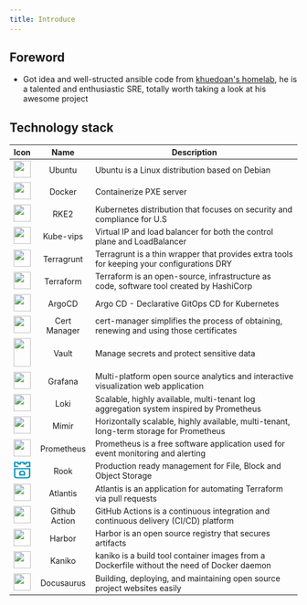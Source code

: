 ```yaml
---
title: Introduce
---
```


## Foreword

- Got idea and well-structed ansible code from [khuedoan's homelab](https://github.com/khuedoan/homelab.git), he is a talented and enthusiastic SRE, totally worth taking a look at his awesome project

## Technology stack

| Icon | Name | Description |
| :--: | :--: | ----------- |
| <img src="https://upload.wikimedia.org/wikipedia/commons/thumb/a/ab/Logo-ubuntu_cof-orange-hex.svg/1200px-Logo-ubuntu_cof-orange-hex.svg.png" width="30" height="30" /> | Ubuntu | Ubuntu is a Linux distribution based on Debian |
| <img src="https://www.docker.com/wp-content/uploads/2022/03/vertical-logo-monochromatic.png" width="30" height="30" /> | Docker | Containerize PXE server |
| <img src="https://www.suse.com/c/wp-content/uploads/2022/06/RKE.jpeg" width="30" height="30" /> | RKE2 | Kubernetes distribution that focuses on security and compliance for U.S |
| <img src="https://kube-vip.io/images/kube-vip.png" width="30" height="30" /> | Kube-vips | Virtual IP and load balancer for both the control plane and LoadBalancer |
| <img src="https://global.discourse-cdn.com/standard11/uploads/gruntwork/original/1X/451c24614aece67849fd62d0432d77ecd00735c6.png" width="30" height="30" /> | Terragrunt | Terragrunt is a thin wrapper that provides extra tools for keeping your configurations DRY |
| <img src="https://avatars.githubusercontent.com/u/52939924?v=4" width="30" height="30" /> | Terraform | Terraform is an open-source, infrastructure as code, software tool created by HashiCorp |
| <img src="https://cncf-branding.netlify.app/img/projects/argo/icon/color/argo-icon-color.png" width="30" height="30" /> | ArgoCD | Argo CD - Declarative GitOps CD for Kubernetes |
| <img src="https://cert-manager.io/images/cert-manager-logo-icon.svg" width="30" height="30" /> | Cert Manager | cert-manager simplifies the process of obtaining, renewing and using those certificates |
| <img src="https://www.datocms-assets.com/2885/1620155128-brandhcvaultverticalcolor.svg" width="30" height="50" /> | Vault | Manage secrets and protect sensitive data |
| <img src="https://grafana.com/static/img/menu/grafana2.svg" width="30" height="30" /> | Grafana | Multi-platform open source analytics and interactive visualization web application |
| <img src="https://grafana.com/static/img/menu/loki.svg" width="30" height="30" /> | Loki | Scalable, highly available, multi-tenant log aggregation system inspired by Prometheus |
| <img src="https://grafana.com/static/img/logos/logo-mimir.svg" width="30" height="30" /> | Mimir | Horizontally scalable, highly available, multi-tenant, long-term storage for Prometheus |
| <img src="https://grafana.com/static/img/menu/prometheus.svg" width="30" height="30" /> | Prometheus | Prometheus is a free software application used for event monitoring and alerting |
| <img src="https://raw.githubusercontent.com/cncf/artwork/d2ed716cc0769e6c65d2e58f9a503fca02b60a56/projects/rook/icon/color/rook-icon-color.svg" width="30" height="30" /> | Rook | Production ready management for File, Block and Object Storage |
| <img src="https://avatars.githubusercontent.com/u/32311288?s=280&v=4" width="30" height="30" /> | Atlantis | Atlantis is an application for automating Terraform via pull requests |
| <img src="https://avatars.githubusercontent.com/u/44036562?s=280&v=4" width="30" height="30" /> | Github Action | GitHub Actions is a continuous integration and continuous delivery (CI/CD) platform |
| <img src="https://cncf-branding.netlify.app/img/projects/harbor/icon/color/harbor-icon-color.svg" width="30" height="30" /> | Harbor | Harbor is an open source registry that secures artifacts |
| <img src="https://gitlab.com/uploads/-/system/project/avatar/22284858/kaniko.png" width="30" height="30" /> | Kaniko | kaniko is a build tool container images from a Dockerfile without the need of Docker daemon |
| <img src="https://d33wubrfki0l68.cloudfront.net/c088b7acfcf11100903c44fe44f2f2d7e0f30531/47727/img/docusaurus.svg" width="30" height="30" /> | Docusaurus | Building, deploying, and maintaining open source project websites easily |
